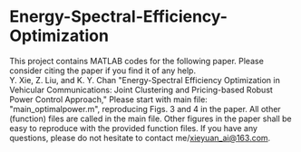# Energy-Spectral-Efficiency-Optimization
This project contains MATLAB codes for the following paper. Please consider citing the paper if you find it of any help.  
Y. Xie, Z. Liu, and  K. Y. Chan "Energy-Spectral Efficiency Optimization in Vehicular Communications: Joint Clustering and Pricing-based Robust Power Control Approach," 
Please start with main file: "main_optimalpower.m", reproducing Figs. 3 and 4 in the paper.
All other (function) files are called in the main file.
Other figures in the paper shall be easy to reproduce with the provided function files.
If you have any questions, please do not hesitate to contact me/xieyuan_ai@163.com.
